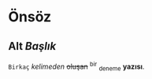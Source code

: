 # Önsöz

## Alt *Başlık*

`Birkaç` _kelimeden_ ~~oluşan~~ <sup>bir</sup> <sub>deneme</sub> **yazısı**.

